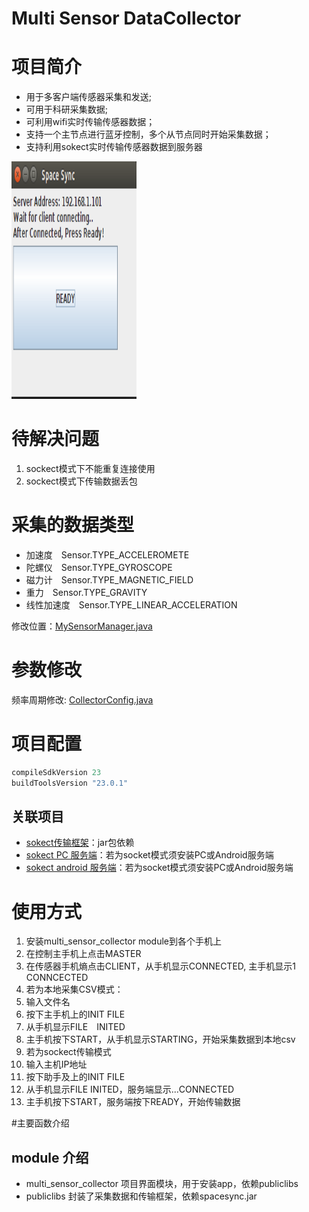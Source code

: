 Multi Sensor DataCollector
===

# 项目简介
* 用于多客户端传感器采集和发送;
* 可用于科研采集数据;
* 可利用wifi实时传输传感器数据；
* 支持一个主节点进行蓝牙控制，多个从节点同时开始采集数据；
* 支持利用sokect实时传输传感器数据到服务器

<img src="./imgs/s1.png" width=200 height=380 />



# 待解决问题
1. sockect模式下不能重复连接使用
2. sockect模式下传输数据丢包

# 采集的数据类型
* 加速度　Sensor.TYPE_ACCELEROMETE
* 陀螺仪　Sensor.TYPE_GYROSCOPE
* 磁力计　Sensor.TYPE_MAGNETIC_FIELD
* 重力　Sensor.TYPE_GRAVITY
* 线性加速度　Sensor.TYPE_LINEAR_ACCELERATION

修改位置：[MySensorManager.java](publiclibs/src/main/java/com/leocai/publiclibs/multidecicealign/MySensorManager.java)

# 参数修改
频率周期修改: [CollectorConfig.java](multi_sensor_collector/src/main/java/com/leocai/multidevicesalign/CollectorConfig.java)

# 项目配置
```gradle
compileSdkVersion 23
buildToolsVersion "23.0.1"
```
## 关联项目
* [sokect传输框架](https://github.com/LeoCai/iSpaceSync)：jar包依赖
* [sokect PC 服务端](https://github.com/LeoCai/SpaceSync-PC-Demo)：若为socket模式须安装PC或Android服务端
* [sokect android 服务端](https://github.com/LeoCai/SpaceSync-Android-Demo)：若为socket模式须安装PC或Android服务端

# 使用方式
1. 安装multi_sensor_collector module到各个手机上
2. 在控制主手机上点击MASTER
3. 在传感器手机熵点击CLIENT，从手机显示CONNECTED, 主手机显示1 CONNCECTED
4. 若为本地采集CSV模式：
  1. 输入文件名
  2. 按下主手机上的INIT FILE
  3. 从手机显示FILE　INITED
  4. 主手机按下START，从手机显示STARTING，开始采集数据到本地csv
5. 若为sockect传输模式
  1. 输入主机IP地址
  2. 按下助手及上的INIT FILE
  3. 从手机显示FILE INITED，服务端显示...CONNECTED
  4. 主手机按下START，服务端按下READY，开始传输数据
  
#主要函数介绍
## module 介绍
* multi_sensor_collector 项目界面模块，用于安装app，依赖publiclibs
* publiclibs 封装了采集数据和传输框架，依赖spacesync.jar
